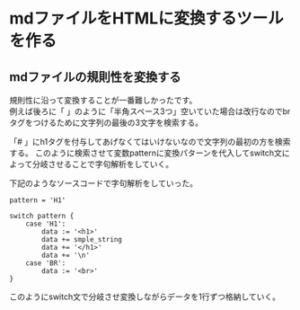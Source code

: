 # mdファイルをHTMLに変換するツールを作る
## mdファイルの規則性を変換する

規則性に沿って変換することが一番難しかったです。   
例えば後ろに「   」のように「半角スペース3つ」空いていた場合は改行なのでbrタグをつけるために文字列の最後の3文字を検索する。   

「# 」にh1タグを付与してあげなくてはいけないなので文字列の最初の方を検索する。
このように検索させて変数patternに変換パターンを代入してswitch文によって分岐させることで字句解析をしていく。

下記のようなソースコードで字句解析をしていった。   
```
pattern = 'H1'

switch pattern {
    case 'H1':
        data := '<h1>'
        data += smple_string
        data += '</h1>'
        data += '\n'
    case 'BR':
        data := '<br>'
}
```

このようにswitch文で分岐させ変換しながらデータを1行ずつ格納していく。   
